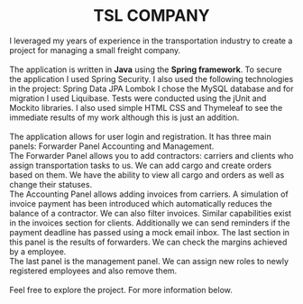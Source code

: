 <h1 align="center" id="title">TSL COMPANY</h1>

<p id="description">I leveraged my years of experience in the transportation industry to create a project for managing a small freight company.<br><br>
  The application is written in <b>Java</b> using the <b>Spring framework</b>. To secure the application I used Spring Security. I also used the following technologies in the project: Spring Data JPA Lombok I chose the MySQL database and for migration I used Liquibase. Tests were conducted using the jUnit and Mockito libraries. I also used simple HTML CSS and Thymeleaf to see the immediate results of my work although this is just an addition.<br><br>
  The application allows for user login and registration. It has three main panels: Forwarder Panel Accounting and Management.<br>
  The Forwarder Panel allows you to add contractors: carriers and clients who assign transportation tasks to us. We can add cargo and create orders based on them. We have the ability to view all cargo and orders as well as change their statuses.<br>
  The Accounting Panel allows adding invoices from carriers. A simulation of invoice payment has been introduced which automatically reduces the balance of a contractor. We can also filter invoices. Similar capabilities exist in the invoices section for clients. Additionally we can send reminders if the payment deadline has passed using a mock email inbox. The last section in this panel is the results of forwarders. We can check the margins achieved by a employee.<br>
  The last panel is the management panel. We can assign new roles to newly registered employees and also remove them.<br><br>Feel free to explore the project. For more information below.</p>
